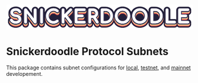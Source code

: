 ![Snickerdoodle](https://github.com/SnickerdoodleLabs/Snickerdoodle-Theme-Light/blob/main/snickerdoodle_horizontal_notab.png?raw=true)

# Snickerdoodle Protocol Subnets

This package contains subnet configurations for [local](/packages/contracts/subnets/local), 
[testnet](/packages/contracts/subnets/fuji), and [mainnet](/packages/contracts/subnets/mainnet) developement.